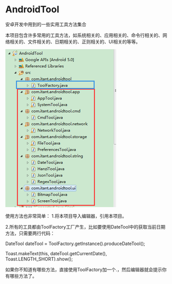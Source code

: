# AndroidTool
安卓开发中用到的一些实用工具方法集合

本项目包含许多常用的工具方法，如系统相关的、应用相关的、命令行相关的、网络相关的、文件相关的、日期相关的、正则相关的、UI相关的等等。


![image](https://github.com/ITAnt/AndroidTool/blob/iTant/screenshots/结构图.png)


使用方法也非常简单：
1.将本项目导入编辑器，引用本项目。

2.所有的工具都由ToolFactory工厂产生，比如要使用DateTool中的获取当前日期方法，只需要两行代码：

DateTool dateTool = ToolFactory.getInstance().produceDateTool();

Toast.makeText(this, dateTool.getCurrentDate(), Toast.LENGTH_SHORT).show();

如果你不知道有哪些方法，直接使用ToolFactory加一个.，然后编辑器就会提示你有哪些方法了。
